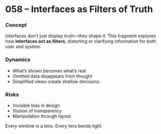 # 058 – Interfaces as Filters of Truth

### Concept

Interfaces don't just display truth—they shape it. This fragment explores how **interfaces act as filters**, distorting or clarifying information for both user and system.

### Dynamics

- What’s shown becomes what’s real
- Omitted data disappears from thought
- Simplified views create shallow decisions

### Risks

- Invisible bias in design
- Illusion of transparency
- Manipulation through layout

Every window is a lens. Every lens bends light.
